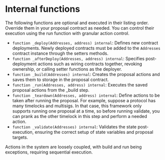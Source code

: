 # Internal functions

The following functions are optional and executed in their listing order. Override them in your proposal contract as needed. You can control their execution using the run function with granular action control.

* `function _deploy(Addresses, address) internal`: Defines new contract deployments. Newly deployed contracts must be added to the `Addresses` contract instance through the setters methods.
* `function _afterDeploy(Addresses, address) internal`: Specifies post-deployment actions such as wiring contracts together, revoking ownership, or calling setter functions as the deployer.
* `function _build(Addresses) internal`: Creates the proposal actions and saves them to storage in the proposal contract.
* `function _run(Addresses, address) internal`: Executes the saved proposal actions from the \_build step.
* `function _teardown(Addresses, address) internal`: Define actions to be taken after running the proposal. For example, suppose a protocol has many timelocks and multisigs. In that case, this framework only supports running one proposal at a time, so before running validate, you can prank as the other timelock in this step and perform a needed action.
* `function _validate(Addresses) internal`: Validates the state post-execution, ensuring the correct setup of state variables and proposal targets.

Actions in the system are loosely coupled, with build and run being exceptions, requiring sequential execution.
